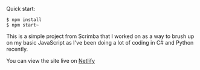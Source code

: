 Quick start:

```
$ npm install
$ npm start~
```

This is a simple project from Scrimba that I worked on as a way to brush up on my basic JavaScript as I've been doing a lot of coding in C# and Python recently.

You can view the site live on [Netlify](https://joyful-tartufo-f6f4b1.netlify.app/)
